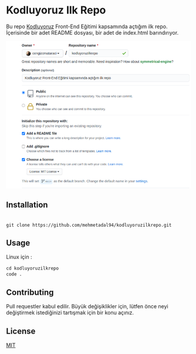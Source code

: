 # Kodluyoruz Ilk Repo


Bu repo [Kodluyoruz](https://kodluyoruz.org) Front-End Eğitimi kapsamında açtığım ilk repo. İçerisinde bir adet README dosyası, bir adet de index.html barındırıyor.


![](https://raw.githubusercontent.com/Kodluyoruz/taskforce/main/git/odev1/figures/github.png)


## Installation

```

git clone https://github.com/mehmetadal94/kodluyoruzilkrepo.git

```


## Usage 


Linux için :

  ```
  cd kodluyoruzilkrepo
  code .

   ```

## Contributing

Pull requestler kabul edilir. Büyük değişiklikler için, lütfen önce neyi değiştirmek istediğinizi tartışmak için bir konu açınız.


## License
[MIT](https://choosealicense.com/licenses/mit/)

